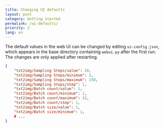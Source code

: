```yaml
---
title: Changing UI defaults
layout: post
category: Getting started
permalink: /ui-defaults/
priority: 2
lang: en
---
```

The default values in the web UI can be changed by editing `ui-config.json`, which appears in the base directory containing `webui.py` after the first run.
The changes are only applied after restarting.

```json
{
    "txt2img/Sampling Steps/value": 20,
    "txt2img/Sampling Steps/minimum": 1,
    "txt2img/Sampling Steps/maximum": 150,
    "txt2img/Sampling Steps/step": 1,
    "txt2img/Batch count/value": 1,
    "txt2img/Batch count/minimum": 1,
    "txt2img/Batch count/maximum": 32,
    "txt2img/Batch count/step": 1,
    "txt2img/Batch size/value": 1,
    "txt2img/Batch size/minimum": 1,
    # ...
}
```
